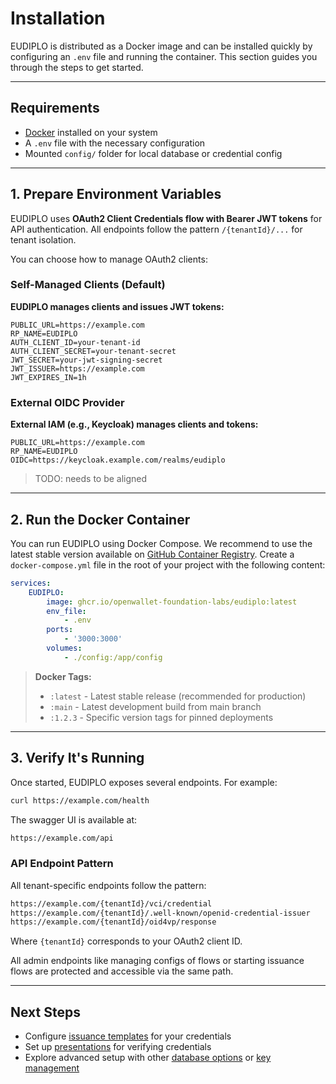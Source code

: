 # Installation

EUDIPLO is distributed as a Docker image and can be installed quickly by
configuring an `.env` file and running the container. This section guides you
through the steps to get started.

---

## Requirements

- [Docker](https://www.docker.com/get-started) installed on your system
- A `.env` file with the necessary configuration
- Mounted `config/` folder for local database or credential config

---

## 1. Prepare Environment Variables

EUDIPLO uses **OAuth2 Client Credentials flow with Bearer JWT tokens** for API
authentication. All endpoints follow the pattern `/{tenantId}/...` for tenant
isolation.

You can choose how to manage OAuth2 clients:

### Self-Managed Clients (Default)

**EUDIPLO manages clients and issues JWT tokens:**

```env
PUBLIC_URL=https://example.com
RP_NAME=EUDIPLO
AUTH_CLIENT_ID=your-tenant-id
AUTH_CLIENT_SECRET=your-tenant-secret
JWT_SECRET=your-jwt-signing-secret
JWT_ISSUER=https://example.com
JWT_EXPIRES_IN=1h
```

### External OIDC Provider

**External IAM (e.g., Keycloak) manages clients and tokens:**

```env
PUBLIC_URL=https://example.com
RP_NAME=EUDIPLO
OIDC=https://keycloak.example.com/realms/eudiplo
```

> TODO: needs to be aligned

---

## 2. Run the Docker Container

You can run EUDIPLO using Docker Compose. We recommend to use the latest stable
version available on
[GitHub Container Registry](https://github.com/openwallet-foundation-labs/eudiplo/pkgs/container/eudiplo).
Create a `docker-compose.yml` file in the root of your project with the
following content:

```yaml
services:
    EUDIPLO:
        image: ghcr.io/openwallet-foundation-labs/eudiplo:latest
        env_file:
            - .env
        ports:
            - '3000:3000'
        volumes:
            - ./config:/app/config
```

> **Docker Tags:**
>
> - `:latest` - Latest stable release (recommended for production)
> - `:main` - Latest development build from main branch
> - `:1.2.3` - Specific version tags for pinned deployments

---

## 3. Verify It's Running

Once started, EUDIPLO exposes several endpoints. For example:

```bash
curl https://example.com/health
```

The swagger UI is available at:

```bash
https://example.com/api
```

### API Endpoint Pattern

All tenant-specific endpoints follow the pattern:

```bash
https://example.com/{tenantId}/vci/credential
https://example.com/{tenantId}/.well-known/openid-credential-issuer
https://example.com/{tenantId}/oid4vp/response
```

Where `{tenantId}` corresponds to your OAuth2 client ID.

All admin endpoints like managing configs of flows or starting issuance flows
are protected and accessible via the same path.

---

## Next Steps

- Configure [issuance templates](issuance.md) for your credentials
- Set up [presentations](presentation.md) for verifying credentials
- Explore advanced setup with other
  [database options](../architecture/database.md) or
  [key management](../architecture/key-management.md)
